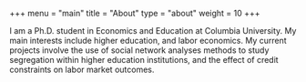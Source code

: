+++
menu = "main"
title = "About"
type = "about"
weight = 10
+++

I am a Ph.D. student in Economics and Education at Columbia University. My main interests include higher education, and labor economics. My current projects involve the use of social network analyses methods to study segregation within higher education institutions, and the effect of credit constraints on labor market outcomes.
